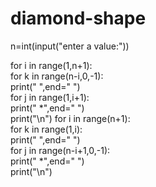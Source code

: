 # diamond-shape
n=int(input("enter a value:")) 

for i in range(1,n+1):         
for k in range(n-i,0,-1):                
print(" ",end=" ")        
 for j in range(1,i+1):             
   print(" *",end="   ")        
 print("\n") 
for i in range(n+1):           
for k in range(1,i):                 
print("  ",end=" ")         
  for j in range(n-i+1,0,-1):                
 print(" *",end="   ")          
 print("\n")                
